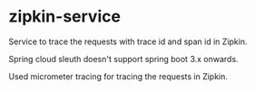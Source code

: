 # zipkin-service
Service to trace the requests with trace id and span id in Zipkin. 

Spring cloud sleuth doesn't support spring boot 3.x onwards.

Used micrometer tracing for tracing the requests in Zipkin.
